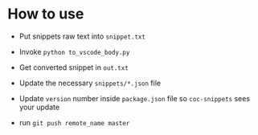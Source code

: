 # How to use

- Put snippets raw text into `snippet.txt`
- Invoke `python to_vscode_body.py`
- Get converted snippet in `out.txt`

- Update the necessary `snippets/*.json` file
- Update `version` number inside `package.json` file so `coc-snippets` sees
  your update
- run `git push remote_name master`
